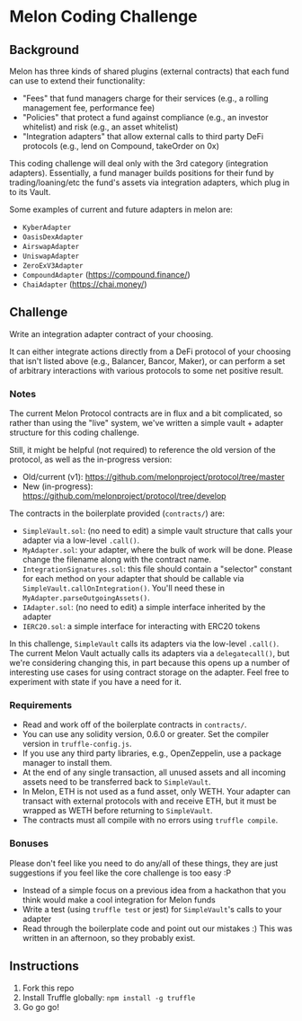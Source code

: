 # Melon Coding Challenge

## Background

Melon has three kinds of shared plugins (external contracts) that each fund can use to extend their functionality:

- "Fees" that fund managers charge for their services (e.g., a rolling management fee, performance fee)
- "Policies" that protect a fund against compliance (e.g., an investor whitelist) and risk (e.g., an asset whitelist)
- "Integration adapters" that allow external calls to third party DeFi protocols (e.g., lend on Compound, takeOrder on 0x)

This coding challenge will deal only with the 3rd category (integration adapters). Essentially, a fund manager builds positions for their fund by trading/loaning/etc the fund's assets via integration adapters, which plug in to its Vault.

Some examples of current and future adapters in melon are:
- `KyberAdapter`
- `OasisDexAdapter`
- `AirswapAdapter`
- `UniswapAdapter`
- `ZeroExV3Adapter`
- `CompoundAdapter` (https://compound.finance/)
- `ChaiAdapter` (https://chai.money/)

## Challenge

Write an integration adapter contract of your choosing.

It can either integrate actions directly from a DeFi protocol of your choosing that isn't listed above (e.g., Balancer, Bancor, Maker), or can perform a set of arbitrary interactions with various protocols to some net positive result.

### Notes

The current Melon Protocol contracts are in flux and a bit complicated, so rather than using the "live" system, we've written a simple vault + adapter structure for this coding challenge.

Still, it might be helpful (not required) to reference the old version of the protocol, as well as the in-progress version:
- Old/current (v1): https://github.com/melonproject/protocol/tree/master
- New (in-progress): https://github.com/melonproject/protocol/tree/develop

The contracts in the boilerplate provided (`contracts/`) are:
- `SimpleVault.sol`: (no need to edit) a simple vault structure that calls your adapter via a low-level `.call()`.
- `MyAdapter.sol`: your adapter, where the bulk of work will be done. Please change the filename along with the contract name.
- `IntegrationSignatures.sol`: this file should contain a "selector" constant for each method on your adapter that should be callable via `SimpleVault.callOnIntegration()`. You'll need these in `MyAdapter.parseOutgoingAssets()`.
- `IAdapter.sol`: (no need to edit) a simple interface inherited by the adapter
- `IERC20.sol`: a simple interface for interacting with ERC20 tokens

In this challenge, `SimpleVault` calls its adapters via the low-level `.call()`. The current Melon Vault actually calls its adapters via a `delegatecall()`, but we're considering changing this, in part because this opens up a number of interesting use cases for using contract storage on the adapter. Feel free to experiment with state if you have a need for it.

### Requirements

- Read and work off of the boilerplate contracts in `contracts/`.
- You can use any solidity version, 0.6.0 or greater. Set the compiler version in `truffle-config.js`.
- If you use any third party libraries, e.g., OpenZeppelin, use a package manager to install them.
- At the end of any single transaction, all unused assets and all incoming assets need to be transferred back to `SimpleVault`.
- In Melon, ETH is not used as a fund asset, only WETH. Your adapter can transact with external protocols with and receive ETH, but it must be wrapped as WETH before returning to `SimpleVault`.
- The contracts must all compile with no errors using `truffle compile`.

### Bonuses

Please don't feel like you need to do any/all of these things, they are just suggestions if you feel like the core challenge is too easy :P

- Instead of a simple focus on a previous idea from a hackathon that you think would make a cool integration for Melon funds
- Write a test (using `truffle test` or jest) for `SimpleVault`'s calls to your adapter
- Read through the boilerplate code and point out our mistakes :) This was written in an afternoon, so they probably exist.

## Instructions

1. Fork this repo
2. Install Truffle globally: `npm install -g truffle`
3. Go go go!
